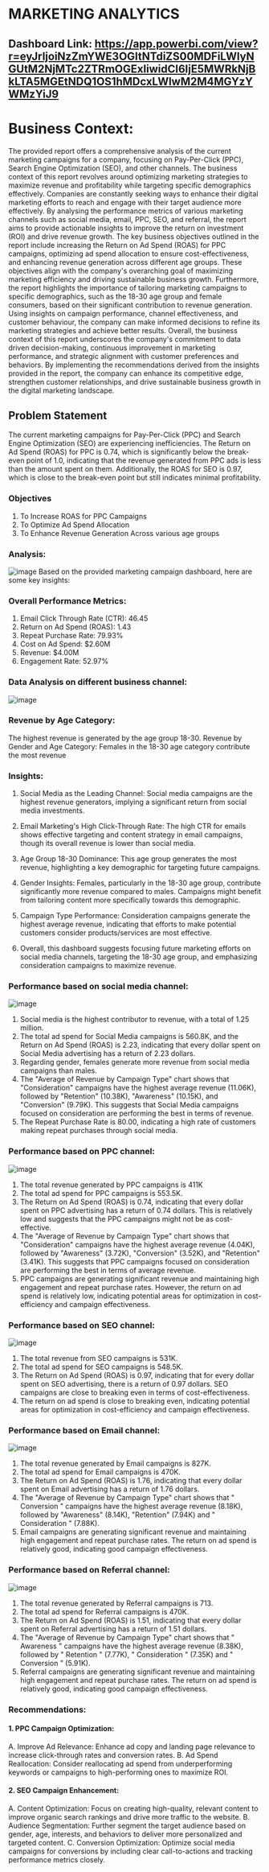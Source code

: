 
# MARKETING ANALYTICS
## Dashboard Link: https://app.powerbi.com/view?r=eyJrIjoiNzZmYWE3OGItNTdiZS00MDFiLWIyNGUtM2NjMTc2ZTRmOGExIiwidCI6IjE5MWRkNjBkLTA5MGEtNDQ1OS1hMDcxLWIwM2M4MGYzYWMzYiJ9
# Business Context: 
The provided report offers a comprehensive analysis of the current marketing campaigns for a 
company, focusing on Pay-Per-Click (PPC), Search Engine Optimization (SEO), and other 
channels. The business context of this report revolves around optimizing marketing strategies 
to maximize revenue and profitability while targeting specific demographics effectively. 
Companies are constantly seeking ways to enhance their digital marketing efforts to reach 
and engage with their target audience more effectively. By analysing the performance metrics 
of various marketing channels such as social media, email, PPC, SEO, and referral, the report 
aims to provide actionable insights to improve the return on investment (ROI) and drive 
revenue growth. 
The key business objectives outlined in the report include increasing the Return on Ad Spend 
(ROAS) for PPC campaigns, optimizing ad spend allocation to ensure cost-effectiveness, and 
enhancing revenue generation across different age groups. These objectives align with the 
company's overarching goal of maximizing marketing efficiency and driving sustainable 
business growth. Furthermore, the report highlights the importance of tailoring marketing 
campaigns to specific demographics, such as the 18-30 age group and female consumers, 
based on their significant contribution to revenue generation. Using insights on campaign 
performance, channel effectiveness, and customer behaviour, the company can make 
informed decisions to refine its marketing strategies and achieve better results. 
Overall, the business context of this report underscores the company's commitment to data
driven decision-making, continuous improvement in marketing performance, and strategic 
alignment with customer preferences and behaviors. By implementing the recommendations 
derived from the insights provided in the report, the company can enhance its competitive 
edge, strengthen customer relationships, and drive sustainable business growth in the digital 
marketing landscape. 
 
 
 
 
## Problem Statement 
The current marketing campaigns for Pay-Per-Click (PPC) and Search Engine Optimization 
(SEO) are experiencing inefficiencies. The Return on Ad Spend (ROAS) for PPC is 0.74, 
which is significantly below the break-even point of 1.0, indicating that the revenue 
generated from PPC ads is less than the amount spent on them. Additionally, the ROAS for 
SEO is 0.97, which is close to the break-even point but still indicates minimal profitability. 
 
### Objectives  
1. To Increase ROAS for PPC Campaigns 
2. To Optimize Ad Spend Allocation 
3. To Enhance Revenue Generation Across various age groups 
 
### Analysis:
![image](https://github.com/user-attachments/assets/4383175e-9322-4413-a1e5-46ca320d8384)
Based on the provided marketing campaign dashboard, here are some key insights: 

### Overall Performance Metrics: 
1. Email Click Through Rate (CTR): 46.45 
2. Return on Ad Spend (ROAS): 1.43 
3. Repeat Purchase Rate: 79.93% 
4. Cost on Ad Spend: $2.60M 
5. Revenue: $4.00M 
6. Engagement Rate: 52.97% 
 
### Data Analysis on different business channel:
![image](https://github.com/user-attachments/assets/460f2cdd-8636-431c-a51c-5ecb60f7157e)

### Revenue by Age Category: 
The highest revenue is generated by the age group 18-30. 
Revenue by Gender and Age Category: 
Females in the 18-30 age category contribute the most revenue 
### Insights: 
1. Social Media as the Leading Channel: Social media campaigns are the highest 
revenue generators, implying a significant return from social media investments. 

2. Email Marketing's High Click-Through Rate: The high CTR for emails shows 
effective targeting and content strategy in email campaigns, though its overall revenue 
is lower than social media. 

3. Age Group 18-30 Dominance: This age group generates the most revenue, 
highlighting a key demographic for targeting future campaigns. 

4. Gender Insights: Females, particularly in the 18-30 age group, contribute significantly 
more revenue compared to males. Campaigns might benefit from tailoring content 
more specifically towards this demographic. 

5. Campaign Type Performance: Consideration campaigns generate the highest average 
revenue, indicating that efforts to make potential customers consider products/services 
are most effective. 

6. Overall, this dashboard suggests focusing future marketing efforts on social media 
channels, targeting the 18-30 age group, and emphasizing consideration campaigns to 
maximize revenue. 
 
### Performance based on social media channel:
![image](https://github.com/user-attachments/assets/c1c5d126-ecaf-4006-b204-43c295484cd4)

1. Social media is the highest contributor to revenue, with a total of 1.25 million. 
2. The total ad spend for Social Media campaigns is 560.8K, and the Return on Ad 
Spend (ROAS) is 2.23, indicating that every dollar spent on Social Media advertising 
has a return of 2.23 dollars.  
3. Regarding gender, females generate more revenue from social media campaigns than 
males.  
4. The "Average of Revenue by Campaign Type" chart shows that "Consideration" 
campaigns have the highest average revenue (11.06K), followed by "Retention" 
(10.38K), "Awareness" (10.15K), and "Conversion" (9.79K). This suggests that Social 
Media campaigns focused on consideration are performing the best in terms of 
revenue.  
5. The Repeat Purchase Rate is 80.00, indicating a high rate of customers making 
repeat purchases through social media.  
 
### Performance based on PPC channel:
![image](https://github.com/user-attachments/assets/85ad1e05-dea6-4b71-970a-f2c853f5df6e)
1. The total revenue generated by PPC campaigns is 411K  
2. The total ad spend for PPC campaigns is 553.5K.  
3. The Return on Ad Spend (ROAS) is 0.74, indicating that every dollar spent on PPC 
advertising has a return of 0.74 dollars. This is relatively low and suggests that the 
PPC campaigns might not be as cost-effective.  
4. The "Average of Revenue by Campaign Type" chart shows that "Consideration" 
campaigns have the highest average revenue (4.04K), followed by "Awareness" 
(3.72K), "Conversion" (3.52K), and "Retention" (3.41K). This suggests that PPC 
campaigns focused on consideration are performing the best in terms of average 
revenue.  
5. PPC campaigns are generating significant revenue and maintaining high engagement 
and repeat purchase rates. However, the return on ad spend is relatively low, 
indicating potential areas for optimization in cost-efficiency and 
campaign effectiveness.  
### Performance based on SEO channel:
![image](https://github.com/user-attachments/assets/d582a12a-919a-4c60-96a1-84364da5d12f) 
1. The total revenue from SEO campaigns is 531K.
2. The total ad spend for SEO campaigns is 548.5K.  
3. The Return on Ad Spend (ROAS) is 0.97, indicating that for every dollar spent on 
SEO advertising, there is a return of 0.97 dollars. SEO campaigns are close to 
breaking even in terms of cost-effectiveness.  
4. The return on ad spend is close to breaking even, indicating potential areas for 
optimization in cost-efficiency and campaign effectiveness.  
 
 
 
### Performance based on Email channel:
![image](https://github.com/user-attachments/assets/a5bd4ad4-034c-497d-a942-43c5eba1ba3e)
1. The total revenue generated by Email campaigns is 827K. 
2. The total ad spend for Email campaigns is 470K.  
3. The Return on Ad Spend (ROAS) is 1.76, indicating that every dollar spent on 
Email advertising has a return of 1.76 dollars.   
4. The "Average of Revenue by Campaign Type" chart shows that " Conversion " 
campaigns have the highest average revenue (8.18K), followed by "Awareness" 
(8.14K), "Retention" (7.94K) and " Consideration " (7.88K).   
5. Email campaigns are generating significant revenue and maintaining high engagement 
and repeat purchase rates. The return on ad spend is relatively good, indicating 
good campaign effectiveness.  
 
 
 
### Performance based on Referral channel:

![image](https://github.com/user-attachments/assets/3af96297-fb96-4212-88a6-fd1a82474d08)

1. The total revenue generated by Referral campaigns is 713. 
2. The total ad spend for Referral campaigns is 470K.  
3. The Return on Ad Spend (ROAS) is 1.51, indicating that every dollar spent on 
Referral advertising has a return of 1.51 dollars.   
4. The "Average of Revenue by Campaign Type" chart shows that " Awareness " 
campaigns have the highest average revenue (8.38K), followed by " Retention " 
(7.77K), " Consideration " (7.35K) and " Conversion  " (5.91K).   
5. Referral campaigns are generating significant revenue and maintaining high 
engagement and repeat purchase rates. The return on ad spend is relatively good, 
indicating good campaign effectiveness. 

### Recommendations: 
#### 1. PPC Campaign Optimization: 
A.  Improve Ad Relevance: Enhance ad copy and landing page relevance to increase 
click-through rates and conversion rates. 
B. Ad Spend Reallocation: Consider reallocating ad spend from underperforming 
keywords or campaigns to high-performing ones to maximize ROI. 
 
#### 2. SEO Campaign Enhancement: 
A. Content Optimization: Focus on creating high-quality, relevant content to 
improve organic search rankings and drive more traffic to the website. 
B. Audience Segmentation: Further segment the target audience based on gender, 
age, interests, and behaviors to deliver more personalized and targeted content. 
C. Conversion Optimization: Optimize social media campaigns for conversions by 
including clear call-to-actions and tracking performance metrics closely. 
